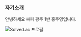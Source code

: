 ### 자기소개

안녕하세요 싸피 광주 1반 홍주영입니다.


![Solved.ac 프로필](https://mazassumnida.wtf/api/v2/generate_badge?boj=darkssg)
